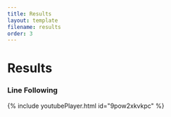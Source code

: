 ```yaml
---
title: Results
layout: template
filename: results
order: 3
--- 
```


# Results






### Line Following

{% include youtubePlayer.html id="9pow2xkvkpc" %}